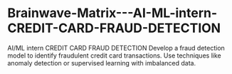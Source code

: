# Brainwave-Matrix---AI-ML-intern-CREDIT-CARD-FRAUD-DETECTION
AI/ML intern CREDIT CARD FRAUD DETECTION Develop a fraud detection model to identify fraudulent credit card transactions. Use techniques like anomaly detection or supervised learning with imbalanced data.
